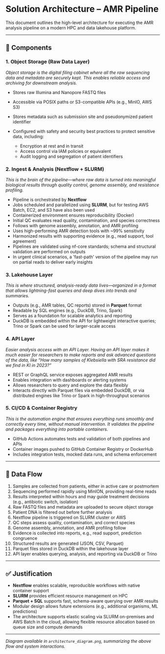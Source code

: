 # Solution Architecture – AMR Pipeline

This document outlines the high-level architecture for executing the AMR analysis pipeline on a modern HPC and data lakehouse platform.

---

## 🧱 Components

### 1. **Object Storage (Raw Data Layer)**

*Object storage is the digital filing cabinet where all the raw sequencing data and metadata are securely kept. This enables reliable access and archiving for downstream analysis.*

* Stores raw Illumina and Nanopore FASTQ files
* Accessible via POSIX paths or S3-compatible APIs (e.g., MinIO, AWS S3)
* Stores metadata such as submission site and pseudonymized patient identifier
* Configured with safety and security best practices to protect sensitive data, including:

  * Encryption at rest and in transit
  * Access control via IAM policies or equivalent
  * Audit logging and segregation of patient identifiers

### 2. **Ingest & Analysis (Nextflow + SLURM)**

*This is the brain of the pipeline—where raw data is turned into meaningful biological results through quality control, genome assembly, and resistance profiling.*

* Pipeline is orchestrated by **Nextflow**
* Jobs scheduled and parallelized using **SLURM**, but for testing AWS Batch, EC2, and S3 have also been used
* Containerized environment ensures reproducibility (Docker)
* Initial QC evaluates read quality, contamination, and species correctness
* Follows with genome assembly, annotation, and AMR profiling
* Uses high-performing AMR detection tools with \~99% sensitivity
* Harmonized results with supporting evidence (e.g., read support, tool agreement)
* Pipelines are validated using nf-core standards; schema and structural validation are performed on outputs
* In urgent clinical scenarios, a 'fast-path' version of the pipeline may run on partial reads to deliver early insights

### 3. **Lakehouse Layer**

*This is where structured, analysis-ready data lives—organized in a format that allows lightning-fast queries and deep dives into trends and summaries.*

* Outputs (e.g., AMR tables, QC reports) stored in **Parquet** format
* Readable by SQL engines (e.g., DuckDB, Trino, Spark)
* Serves as a foundation for scalable analytics and reporting
* DuckDB is embedded within the API for lightweight interactive queries; Trino or Spark can be used for larger-scale access

### 4. **API Layer**

*Easier analysis access with an API Layer. Having an API layer makes it much easier for researchers to make reports and ask advanced questions of the data, like “How many samples of Klebsiella with SRA resistance did we find in KI in 2023?”*

* REST or GraphQL service exposes aggregated AMR results
* Enables integration with dashboards or alerting systems
* Allows researchers to query and explore the data flexibly
* Interacts directly with Parquet files via embedded DuckDB, or via distributed engines like Trino or Spark in high-throughput scenarios

### 5. **CI/CD & Container Registry**

*This is the automation engine that ensures everything runs smoothly and correctly every time, without manual intervention. It validates the pipeline and packages everything into portable containers.*

* GitHub Actions automates tests and validation of both pipelines and APIs
* Container images pushed to GitHub Container Registry or DockerHub
* Includes integration tests, mocked data runs, and schema enforcement

---

## 🔄 Data Flow

1. Samples are collected from patients, either in active care or postmortem
2. Sequencing performed rapidly using MinION, providing real-time reads
3. Results interpreted within hours and may guide treatment decisions (e.g., antibiotic switch, isolation)
4. Raw FASTQ files and metadata are uploaded to secure object storage
5. Patient DNA is filtered out before further analysis
6. Nextflow pipeline is triggered on SLURM cluster or AWS
7. QC steps assess quality, contamination, and correct species
8. Genome assembly, annotation, and AMR profiling follow
9. Evidence is collected into reports, e.g., read support, prediction congruence
10. Structured results are generated (JSON, CSV, Parquet)
11. Parquet files stored in DuckDB within the lakehouse layer
12. API layer enables querying, analysis, and reporting via DuckDB or Trino

---

## ✅ Justification

* **Nextflow** enables scalable, reproducible workflows with native container support
* **SLURM** provides efficient resource management on HPC
* **Parquet + SQL** supports fast, schema-aware querying over AMR results
* Modular design allows future extensions (e.g., additional organisms, ML predictions)
* The architecture supports elastic scaling via SLURM on-premises and AWS Batch in the cloud, allowing flexible resource allocation based on queue size and compute demands

---

*Diagram available in `architecture_diagram.png`, summarizing the above flow and system interactions.*


